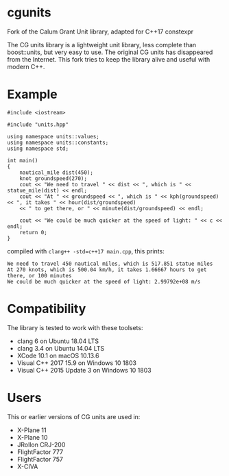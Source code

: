 # cgunits
Fork of the Calum Grant Unit library, adapted for C++17 constexpr

The CG units library is a lightweight unit library, less complete than boost::units, but very easy to use. 
The original CG units has disappeared from the Internet. This fork tries to keep the library alive and useful with modern C++.

# Example
```
#include <iostream>

#include "units.hpp"

using namespace units::values;
using namespace units::constants;
using namespace std;

int main()
{
    nautical_mile dist(450);
    knot groundspeed(270);
    cout << "We need to travel " << dist << ", which is " << statue_mile(dist) << endl;
    cout << "At " << groundspeed << ", which is " << kph(groundspeed) << ", it takes " << hour(dist/groundspeed)
    << " to get there, or " << minute(dist/groundspeed) << endl;

    cout << "We could be much quicker at the speed of light: " << c << endl;
    return 0;
}

```
compiled with `clang++ -std=c++17 main.cpp`, this prints:
```
We need to travel 450 nautical miles, which is 517.851 statue miles
At 270 knots, which is 500.04 km/h, it takes 1.66667 hours to get there, or 100 minutes
We could be much quicker at the speed of light: 2.99792e+08 m/s
```

# Compatibility
The library is tested to work with these toolsets:
* clang 6 on Ubuntu 18.04 LTS
* clang 3.4 on Ubuntu 14.04 LTS
* XCode 10.1 on macOS 10.13.6
* Visual C++ 2017 15.9 on Windows 10 1803
* Visual C++ 2015 Update 3 on Windows 10 1803

# Users
This or earlier versions of CG units are used in:
* X-Plane 11
* X-Plane 10
* JRollon CRJ-200
* FlightFactor 777
* FlightFactor 757
* X-CIVA
